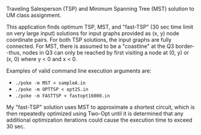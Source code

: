 Traveling Salesperson (TSP) and Minimum Spanning Tree (MST) solution to UM class assignment.

This application finds optimum TSP, MST, and "fast-TSP" (30 sec time limit on very large input) solutions for input graphs provided as (x, y) node coordinate pairs. For both TSP solutions, the input graphs are fully connected. For MST, there is assumed to be a "coastline" at the Q3 border--thus, nodes in Q3 can only be reached by first visiting a node at (0, y) or (x, 0) where y < 0 and x < 0.

Examples of valid command line execution arguments are:
 - <code>./poke -m MST < sampleA.in</code>
 - <code>./poke -m OPTTSP < opt25.in</code>
 - <code>./poke -m FASTTSP < fastopt16000.in</code>

My "fast-TSP" solution uses MST to approximate a shortest circuit, which is then repeatedly optimized using Two-Opt until it is determined that any additional optimization iterations could cause the execution time to exceed 30 sec.
